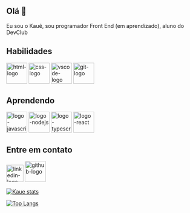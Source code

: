 ## Olá 👋

Eu sou o Kauê, sou programador Front End (em aprendizado), aluno do DevClub

## Habilidades
 <img src="https://camo.githubusercontent.com/537d2fd54d1556d63c3a5918cb32df2fde62cf4b42fc90255e8b30ccabb2ab14/68747470733a2f2f696d672e69636f6e73382e636f6d2f3f73697a653d3130302669643d323039303926666f726d61743d706e6726636f6c6f723d303030303030" width="55px" heigth="55px"  alt="html-logo"/> <img src="https://camo.githubusercontent.com/f31515c22b4db2a39a707be46a094510e67dd8cb29123098f5b9504dfbec61c7/68747470733a2f2f696d672e69636f6e73382e636f6d2f3f73697a653d3130302669643d323132373826666f726d61743d706e6726636f6c6f723d303030303030" width="55px" heigth="55px" alt="css-logo"/> <img src="https://camo.githubusercontent.com/4474983b07d2cd320b73e10c82c44e7d0fc0010b6d407a2ea8aad0b030132b21/68747470733a2f2f696d672e69636f6e73382e636f6d2f3f73697a653d3130302669643d394f4749795538687278573526666f726d61743d706e6726636f6c6f723d303030303030" width="55px" heigth="55px" alt="vscode-logo"/> <img src="https://camo.githubusercontent.com/aecea1d8ee78bd5dc7afc802a00ecdcfb62273652633f09d12731229a24bf65d/68747470733a2f2f696d672e69636f6e73382e636f6d2f3f73697a653d3130302669643d323039303626666f726d61743d706e6726636f6c6f723d303030303030" width="55px" heigth="55px" alt="git-logo"/>
 
 
 ## Aprendendo 
 <img src="https://camo.githubusercontent.com/42fde469855caf3014ea46b2fec76893c8bce424120a01045f227f618c083c9e/68747470733a2f2f696d672e69636f6e73382e636f6d2f3f73697a653d3130302669643d31303837383426666f726d61743d706e6726636f6c6f723d303030303030" width="55px" heigth="55px" alt="logo-javascript"/> <img src="https://camo.githubusercontent.com/60bc1a0de052ea6127e9b811f91170d06f4bfcf6e99d1ca2019e74be41898f50/68747470733a2f2f696d672e69636f6e73382e636f6d2f3f73697a653d3130302669643d68735062686b4f4834464d6526666f726d61743d706e6726636f6c6f723d303030303030" width="55px" heigth="55px" alt="logo-nodejs"> <img src="https://camo.githubusercontent.com/2a6a690e616846663b93eea7ab5f73da98c0ef18775ee1359daf200e0f6199a9/68747470733a2f2f696d672e69636f6e73382e636f6d2f3f73697a653d3130302669643d77705a6d4b7a6b3131417a4a26666f726d61743d706e6726636f6c6f723d303030303030" width="55px" heigth="55px" alt="logo-typescript"> <img src="https://camo.githubusercontent.com/360076868ed21cb262d1cb44a59a6508ad332a68597e6973f2c6c6e2d82266fd/68747470733a2f2f696d672e69636f6e73382e636f6d2f3f73697a653d3130302669643d31323336303326666f726d61743d706e6726636f6c6f723d303030303030" width="55px" heigth="55px" alt="logo-react">

 ## Entre em contato
 <img src="https://th.bing.com/th?id=OIP.Cn9SAHCmTy8MEaixr8bqpAHaHa&w=250&h=250&c=8&rs=1&qlt=90&o=6&pid=3.1&rm=2" width="45px" heigth="45px"  alt="linkedin-logo"/> <img src="https://camo.githubusercontent.com/7ad49a193c7b6ab7842070bca2c75e47c91fa0d474c580434ac9e1c47b31254d/68747470733a2f2f696d672e69636f6e73382e636f6d2f3f73697a653d3130302669643d4c6f4c3462467a716d41613026666f726d61743d706e6726636f6c6f723d303030303030" width="55px" heigth="55px" alt="github-logo"/> 


[![ Kaue stats](https://github-readme-stats.vercel.app/api?username=KaueSverberi)](https://github.com/anuraghazra/github-readme-stats)

[![Top Langs](https://github-readme-stats.vercel.app/api/top-langs/?username=KaueSverberi)](https://github.com/anuraghazra/github-readme-stats)
